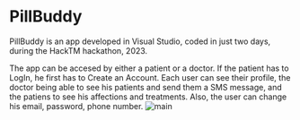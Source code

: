 # PillBuddy

PillBuddy is an app developed in Visual Studio, coded in just two days, during the HackTM hackathon, 2023.

The app can be accesed by either a patient or a doctor. If the patient has to LogIn, he first has to Create an Account. Each user can see their profile, the doctor being able to see his patients and send them a SMS message, and the patiens to see his affections and treatments. Also, the user can change his email, password, phone number.
![main](https://github.com/Raulentiul/PillBuddy/assets/117638387/a153336e-4955-47be-b9ed-d83100b30ff1)
